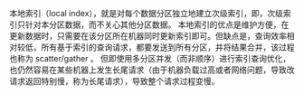 本地索引（local index），就是对每个数据分区独立地建立次级索引，即，次级索引只针对本分区数据，而不关心其他分区数据。
本地索引的优点是维护方便，在更新数据时，只需要在该分区所在机器同时更新索引即可。但缺点是，查询效率相对较低，所有基于索引的查询请求，都要发送到所有分区，并将结果合并，该过程也称为 scatter/gather 。
但即使用多分区并发（而非顺序）进行索引查询优化，也仍然容易在某些机器上发生长尾请求（由于机器负载过高或者网络问题，导致改请求返回特别慢，称为长尾请求），导致整个请求过程变慢。
